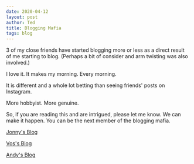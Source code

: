 ```yaml
---
date: 2020-04-12
layout: post
author: Ted
title: Blogging Mafia
tags: blog
---
```

3 of my close friends have started blogging more or less as a direct result of me starting to blog. (Perhaps a bit of consider and arm twisting was also involved.)

I love it. It makes my morning. Every morning.

It is different and a whole lot betting than seeing friends' posts on Instagram.

More hobbyist. More genuine.

So, if you are reading this and are intrigued, please let me know. We can make it happen. You can be the next member of the blogging mafia.

[Jonny's Blog](https://jonnyspicer.com)

[Vos's Blog](https://voshage.github.io)

[Andy's Blog](https://andywhetzel.blogspot.com/)
